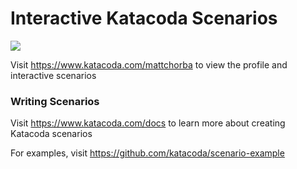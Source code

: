 # Interactive Katacoda Scenarios

[![](http://shields.katacoda.com/katacoda/mattchorba/count.svg)](https://www.katacoda.com/mattchorba "Get your profile on Katacoda.com")

Visit https://www.katacoda.com/mattchorba to view the profile and interactive scenarios

### Writing Scenarios
Visit https://www.katacoda.com/docs to learn more about creating Katacoda scenarios

For examples, visit https://github.com/katacoda/scenario-example
